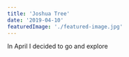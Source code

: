 ```yaml
---
title: 'Joshua Tree'
date: '2019-04-10'
featuredImage: './featured-image.jpg'
---
```


<!--Landscape-->
<p>In April I decided to go and explore </p>
